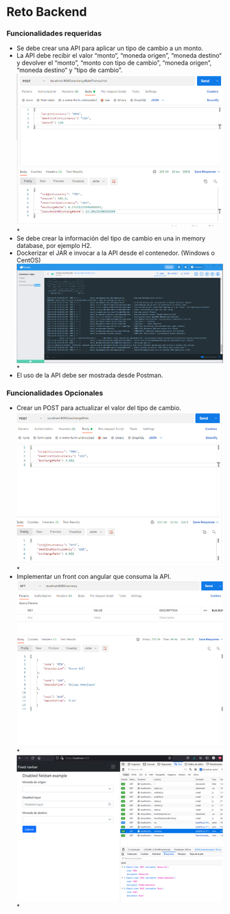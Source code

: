 # Reto Backend

### Funcionalidades requeridas

* Se debe crear una API para aplicar un tipo de cambio a un monto.
* La API debe recibir el valor “monto“, “moneda origen”, “moneda destino“ y devolver el “monto”, “monto con tipo de cambio”, “moneda origen”, “moneda destino“  y “tipo de cambio”.
  ![](img.png)*
* Se debe crear la información del tipo de cambio en una in memory database, por ejemplo H2.
* Dockerizar el JAR e invocar a la API desde el contenedor. (Windows o CentOS)
  ![](img_4.png)*
* El uso de la API debe ser mostrada desde Postman.

### Funcionalidades Opcionales

* Crear un POST para actualizar el valor del tipo de cambio.
  ![](img_1.png)*
* Implementar un front con angular que consuma la API.
  ![](img_2.png)*
  ![](img_3.png)*

